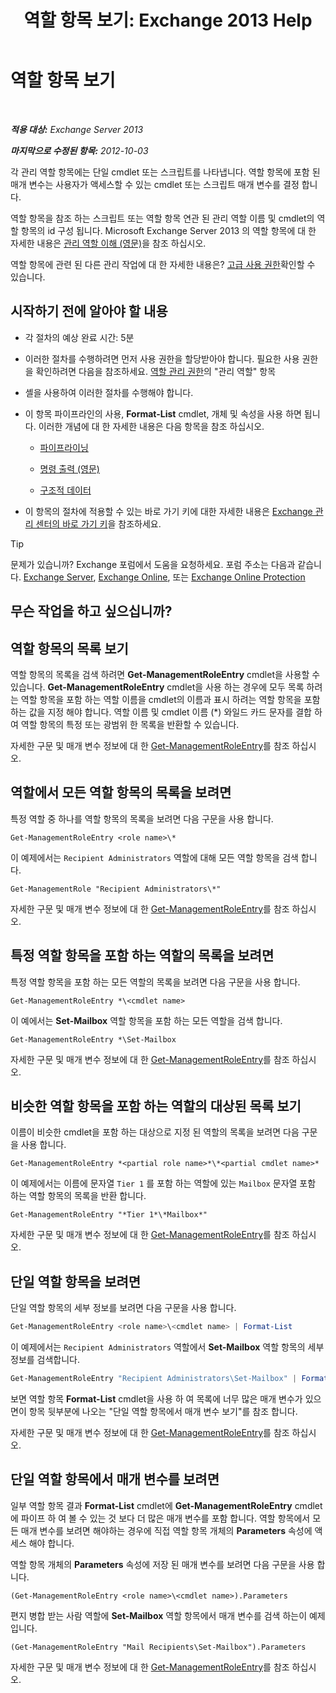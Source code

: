 ﻿---
title: '역할 항목 보기: Exchange 2013 Help'
TOCTitle: 역할 항목 보기
ms:assetid: d9bb0d14-db59-456c-8f50-a8d7f7323df9
ms:mtpsurl: https://technet.microsoft.com/ko-kr/library/Dd351179(v=EXCHG.150)
ms:contentKeyID: 50484356
ms.date: 05/22/2018
mtps_version: v=EXCHG.150
ms.translationtype: MT
---

# 역할 항목 보기

 

_**적용 대상:** Exchange Server 2013_

_**마지막으로 수정된 항목:** 2012-10-03_

각 관리 역할 항목에는 단일 cmdlet 또는 스크립트를 나타냅니다. 역할 항목에 포함 된 매개 변수는 사용자가 액세스할 수 있는 cmdlet 또는 스크립트 매개 변수를 결정 합니다.

역할 항목을 참조 하는 스크립트 또는 역할 항목 연관 된 관리 역할 이름 및 cmdlet의 역할 항목의 id 구성 됩니다. Microsoft Exchange Server 2013 의 역할 항목에 대 한 자세한 내용은 [관리 역할 이해 (영문)](understanding-management-roles-exchange-2013-help.md)을 참조 하십시오.

역할 항목에 관련 된 다른 관리 작업에 대 한 자세한 내용은? [고급 사용 권한](advanced-permissions-exchange-2013-help.md)확인할 수 있습니다.

## 시작하기 전에 알아야 할 내용

  - 각 절차의 예상 완료 시간: 5분

  - 이러한 절차를 수행하려면 먼저 사용 권한을 할당받아야 합니다. 필요한 사용 권한을 확인하려면 다음을 참조하세요. [역할 관리 권한](role-management-permissions-exchange-2013-help.md)의 "관리 역할" 항목

  - 셸을 사용하여 이러한 절차를 수행해야 합니다.

  - 이 항목 파이프라인의 사용, **Format-List** cmdlet, 개체 및 속성을 사용 하면 됩니다. 이러한 개념에 대 한 자세한 내용은 다음 항목을 참조 하십시오.
    
      - [파이프라이닝](https://technet.microsoft.com/ko-kr/library/aa998260\(v=exchg.150\))
    
      - [명령 출력 (영문)](working-with-command-output-exchange-2013-help.md)
    
      - [구조적 데이터](https://technet.microsoft.com/ko-kr/library/aa996386\(v=exchg.150\))

  - 이 항목의 절차에 적용할 수 있는 바로 가기 키에 대한 자세한 내용은 [Exchange 관리 센터의 바로 가기 키](keyboard-shortcuts-in-the-exchange-admin-center-exchange-online-protection-help.md)을 참조하세요.


> [!TIP]
> 문제가 있습니까? Exchange 포럼에서 도움을 요청하세요. 포럼 주소는 다음과 같습니다. <A href="https://go.microsoft.com/fwlink/p/?linkid=60612">Exchange Server</A>, <A href="https://go.microsoft.com/fwlink/p/?linkid=267542">Exchange Online</A>, 또는 <A href="https://go.microsoft.com/fwlink/p/?linkid=285351">Exchange Online Protection</A>



## 무슨 작업을 하고 싶으십니까?

## 역할 항목의 목록 보기

역할 항목의 목록을 검색 하려면 **Get-ManagementRoleEntry** cmdlet을 사용할 수 있습니다. **Get-ManagementRoleEntry** cmdlet을 사용 하는 경우에 모두 목록 하려는 역할 항목을 포함 하는 역할 이름을 cmdlet의 이름과 표시 하려는 역할 항목을 포함 하는 값을 지정 해야 합니다. 역할 이름 및 cmdlet 이름 (\*) 와일드 카드 문자를 결합 하 여 역할 항목의 특정 또는 광범위 한 목록을 반환할 수 있습니다.

자세한 구문 및 매개 변수 정보에 대 한 [Get-ManagementRoleEntry](https://technet.microsoft.com/ko-kr/library/dd335210\(v=exchg.150\))를 참조 하십시오.

## 역할에서 모든 역할 항목의 목록을 보려면

특정 역할 중 하나를 역할 항목의 목록을 보려면 다음 구문을 사용 합니다.

    Get-ManagementRoleEntry <role name>\*

이 예제에서는 `Recipient Administrators` 역할에 대해 모든 역할 항목을 검색 합니다.

    Get-ManagementRole "Recipient Administrators\*"

자세한 구문 및 매개 변수 정보에 대 한 [Get-ManagementRoleEntry](https://technet.microsoft.com/ko-kr/library/dd335210\(v=exchg.150\))를 참조 하십시오.

## 특정 역할 항목을 포함 하는 역할의 목록을 보려면

특정 역할 항목을 포함 하는 모든 역할의 목록을 보려면 다음 구문을 사용 합니다.

    Get-ManagementRoleEntry *\<cmdlet name>

이 예에서는 **Set-Mailbox** 역할 항목을 포함 하는 모든 역할을 검색 합니다.

    Get-ManagementRoleEntry *\Set-Mailbox

자세한 구문 및 매개 변수 정보에 대 한 [Get-ManagementRoleEntry](https://technet.microsoft.com/ko-kr/library/dd335210\(v=exchg.150\))를 참조 하십시오.

## 비슷한 역할 항목을 포함 하는 역할의 대상된 목록 보기

이름이 비슷한 cmdlet을 포함 하는 대상으로 지정 된 역할의 목록을 보려면 다음 구문을 사용 합니다.

    Get-ManagementRoleEntry *<partial role name>*\*<partial cmdlet name>*

이 예제에서는 이름에 문자열 `Tier 1` 를 포함 하는 역할에 있는 `Mailbox` 문자열 포함 하는 역할 항목의 목록을 반환 합니다.

    Get-ManagementRoleEntry "*Tier 1*\*Mailbox*"

자세한 구문 및 매개 변수 정보에 대 한 [Get-ManagementRoleEntry](https://technet.microsoft.com/ko-kr/library/dd335210\(v=exchg.150\))를 참조 하십시오.

## 단일 역할 항목을 보려면

단일 역할 항목의 세부 정보를 보려면 다음 구문을 사용 합니다.

```powershell
Get-ManagementRoleEntry <role name>\<cmdlet name> | Format-List
```

이 예제에서는 `Recipient Administrators` 역할에서 **Set-Mailbox** 역할 항목의 세부 정보를 검색합니다.

```powershell
Get-ManagementRoleEntry "Recipient Administrators\Set-Mailbox" | Format-List
```

보면 역할 항목 **Format-List** cmdlet을 사용 하 여 목록에 너무 많은 매개 변수가 있으면이 항목 뒷부분에 나오는 "단일 역할 항목에서 매개 변수 보기"를 참조 합니다.

자세한 구문 및 매개 변수 정보에 대 한 [Get-ManagementRoleEntry](https://technet.microsoft.com/ko-kr/library/dd335210\(v=exchg.150\))를 참조 하십시오.

## 단일 역할 항목에서 매개 변수를 보려면

일부 역할 항목 결과 **Format-List** cmdlet에 **Get-ManagementRoleEntry** cmdlet에 파이프 하 여 볼 수 있는 것 보다 더 많은 매개 변수를 포함 합니다. 역할 항목에서 모든 매개 변수를 보려면 해야하는 경우에 직접 역할 항목 개체의 **Parameters** 속성에 액세스 해야 합니다.

역할 항목 개체의 **Parameters** 속성에 저장 된 매개 변수를 보려면 다음 구문을 사용 합니다.

    (Get-ManagementRoleEntry <role name>\<cmdlet name>).Parameters

편지 병합 받는 사람 역할에 **Set-Mailbox** 역할 항목에서 매개 변수를 검색 하는이 예제입니다.

    (Get-ManagementRoleEntry "Mail Recipients\Set-Mailbox").Parameters

자세한 구문 및 매개 변수 정보에 대 한 [Get-ManagementRoleEntry](https://technet.microsoft.com/ko-kr/library/dd335210\(v=exchg.150\))를 참조 하십시오.

